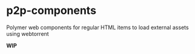 # p2p-components
Polymer web components for regular HTML items to load external assets using webtorrent

**WIP**

